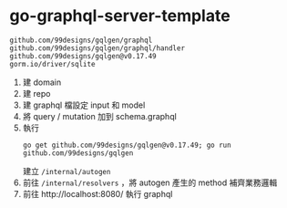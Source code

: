 # go-graphql-server-template

```
github.com/99designs/gqlgen/graphql
github.com/99designs/gqlgen/graphql/handler
github.com/99designs/gqlgen@v0.17.49
gorm.io/driver/sqlite
```

1. 建 domain
2. 建 repo
3. 建 graphql 檔設定 input 和 model
4. 將 query / mutation 加到 schema.graphql
5. 執行
   ```powershell=
   go get github.com/99designs/gqlgen@v0.17.49; go run github.com/99designs/gqlgen
   ```
   建立 `/internal/autogen`
6. 前往 `/internal/resolvers` ，將 autogen 產生的 method 補齊業務邏輯
7. 前往 http://localhost:8080/ 執行 graphql
